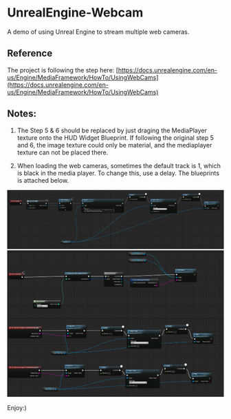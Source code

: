 # UnrealEngine-Webcam
A demo of using Unreal Engine to stream multiple web cameras.

## Reference
The project is following the step here: [https://docs.unrealengine.com/en-us/Engine/MediaFramework/HowTo/UsingWebCams](https://docs.unrealengine.com/en-us/Engine/MediaFramework/HowTo/UsingWebCams)

## Notes:
1. The Step 5 & 6 should be replaced by just draging the MediaPlayer texture onto the HUD Widget Blueprint. If following the original step 5 and 6, the image texture could only be material, and the mediaplayer texture can not be placed there.

2. When loading the web cameras, sometimes the default track is 1, which is black in the media player. To change this, use a delay. The blueprints is attached below.

![Blueprint](screen/bp_uewebcam.png)
![Blueprint](screen/combobox.png)

Enjoy:) 
